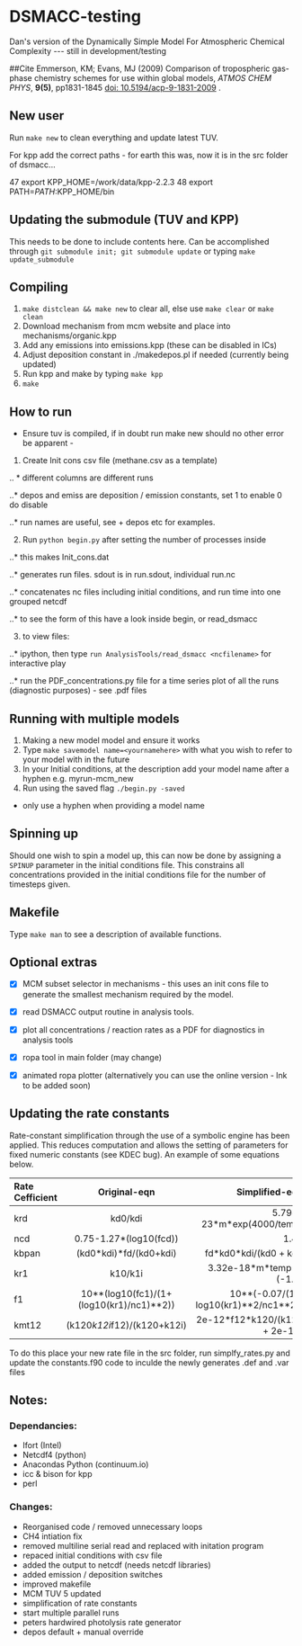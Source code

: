 # DSMACC-testing
Dan's version of the Dynamically Simple Model For Atmospheric Chemical Complexity --- still in development/testing

##Cite
Emmerson, KM; Evans, MJ (2009) Comparison of tropospheric gas-phase
chemistry schemes for use within global models, *ATMOS CHEM PHYS*,
**9(5)**, pp1831-1845 [doi:
10.5194/acp-9-1831-2009](http://dx.doi.org/10.5194/acp-9-1831-2009) .

## New user
Run `make new` to clean everything and update latest TUV.

For kpp add the correct paths - for earth this was, now it is in the src folder of dsmacc...

 47 export KPP_HOME=/work/data/kpp-2.2.3
 48 export PATH=$PATH:$KPP_HOME/bin

## Updating the submodule (TUV and KPP)
This needs to be done to include contents here. 
Can be accomplished through `git submodule init;
git submodule update` or typing `make update_submodule`

## Compiling 
1. `make distclean && make new` to clear all, else use `make clear` or `make clean` 
2. Download mechanism from mcm website and place into mechanisms/organic.kpp
3. Add any emissions into emissions.kpp (these can be disabled in ICs)
4. Adjust deposition constant in ./makedepos.pl if needed (currently being updated)
5. Run kpp and make by typing `make kpp`
6. `make`

## How to run
- Ensure tuv is compiled, if in doubt run make new should no other error be apparent -

1. Create Init cons csv file (methane.csv as a template) 
 
 .. * different columns are different runs
 
 ..* depos and emiss are deposition / emission constants, set 1 to enable 0 do disable 

 ..* run names are useful, see + depos etc for examples. 

2. Run `python begin.py` after setting the number of processes inside

..* this makes Init_cons.dat

..* generates run files. sdout is in run.sdout, individual run.nc

..* concatenates nc files including initial conditions, and run time into one grouped netcdf

..* to see the form of this have a look inside begin, or read_dsmacc

3. to view files:

..* ipython, then type `run AnalysisTools/read_dsmacc <ncfilename>` for interactive play

..* run the PDF_concentrations.py file for a time series plot of all the runs (diagnostic purposes) - see .pdf files

## Running with multiple models
1. Making a new model model and ensure it works
2. Type `make savemodel name=<yournamehere>` with what you wish to refer to your model with in the future
3. In your Initial conditions, at the description add your model name after a hyphen e.g. myrun-mcm_new
4. Run using the saved flag `./begin.py -saved`

* only use a hyphen when providing a model name

## Spinning up
Should one wish to spin a model up, this can now be done by assigning a `SPINUP` parameter in the initial conditions file. This constrains all concentrations provided in the initial conditions file for the number of timesteps given. 


## Makefile
Type `make man` to see a description of available functions.


## Optional extras
- [x] MCM subset selector in mechanisms - this uses an init cons file to generate the smallest mechanism required by the model.
- [x] read DSMACC output routine in analysis tools.
- [x] plot all concentrations / reaction rates as a PDF for diagnostics in analysis tools
- [x] ropa tool in main folder (may change)
- [x] animated ropa plotter (alternatively you can use the online version - lnk to be added soon)


## Updating the rate constants
Rate-constant simplification through the use of a symbolic engine has been applied. This reduces computation and allows the setting of  parameters for fixed numeric constants (see KDEC bug). An example of some equations below.

| Rate Cefficient | Original-eqn | Simplified-eqn |
| :---         |     :---:      |          ---: |
| krd   |  kd0/kdi    |   5.79e\-23\*m\*exp(4000\/temp) |
|  ncd  |   0.75-1.27*(log10(fcd))  | 1.41   |
|  kbpan  |  (kd0*kdi)*fd/(kd0+kdi) |  fd\*kd0\*kdi\/(kd0 + kdi)  |
|  kr1  |   k10/k1i  |  3.32e\-18\*m\*temp\*\*(\-1.3)  |
|  f1  |   	10**(log10(fc1)/(1+(log10(kr1)/nc1)**2))  | 10\*\*(-0.07\/(1 + log10(kr1)\*\*2\/nc1**2))   |
|  kmt12  |    (k120*k12i*f12)/(k120+k12i) |  2e\-12\*f12\*k120\/(k120 + 2e\-12)  |


To do this place your new rate file in the src folder, run simplfy_rates.py and update the constants.f90 code to inculde the newly generates .def and .var files

## Notes:

### Dependancies:
+ Ifort (Intel)
+ Netcdf4 (python)
+ Anacondas Python (continuum.io)
+ icc & bison for kpp
+ perl


### Changes:
+ Reorganised code / removed unnecessary loops
+ CH4 intiation fix 
+ removed multiline serial read and replaced with initation program 
+ repaced initial conditions with csv file
+ added the output to netcdf (needs netcdf libraries)
+ added emission / deposition switches
+ improved makefile 
+ MCM TUV 5 updated
+ simplification of rate constants
+ start multiple parallel runs
+ peters hardwired photolysis rate generator
+ depos default + manual override
